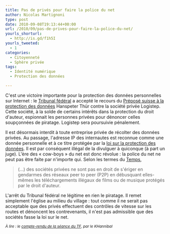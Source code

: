```yaml
---
title: Pas de privés pour faire la police du net
author: Nicolas Martignoni
type: post
date: 2010-09-08T19:13:44+00:00
url: /2010/09/pas-de-prives-pour-faire-la-police-du-net/
yourls_shorturl:
  - http://is.gd/f1h5I
yourls_tweeted:
  - 1
categories:
  - Citoyenneté
  - Sphère privée
tags:
  - Identité numérique
  - Protection des données

---
```

C'est une victoire importante pour la protection des données personnelles sur Internet : le [Tribunal fédéral][1] a accepté le recours du [Préposé suisse à la protection des données][2] Hanspeter Thür contre la société privée Logistep. Cette société, à la solde de certains intérêts dans la protection du droit d'auteur, espionnait les personnes privées pour dénoncer celles soupçonnées de piratage. Logistep sera poursuivie pénalement.

Il est désormais interdit à toute entreprise privée de récolter des données privées. Au passage, l'adresse IP des internautes est reconnue comme une donnée personnelle et à ce titre protégée par la [loi sur la protection des données][3]. Il est par conséquent illégal de la divulguer à quiconque (à part un juge). L'ère des « cow-boys » du net est donc révolue : la police du net ne peut pas être faite par n'importe qui. Selon les termes du [Temps][4],

> (&#8230;) des sociétés privées ne sont pas en droit de s'ériger en gendarmes des réseaux peer to peer (P2P) en débusquant elles-mêmes les téléchargements illégaux de films ou de musique protégés par le droit d'auteur.

L'arrêt du Tribunal fédéral ne légitime en rien le piratage. Il remet simplement l'église au milieu du village : tout comme il ne serait pas acceptable que des privés effectuent des contrôles de vitesse sur les routes et dénoncent les contrevenants, il n'est pas admissible que des sociétés fasse la loi sur le net.

_<small>À lire : le <a href="http://khannibal.wordpress.com/2010/09/08/logistep-resume-de-la-seance-au-tribunal-federal/">compte-rendu de la séance du TF</a>, par le KHannibal</small>_

 [1]: http://www.bger.ch/fr/index.htm
 [2]: http://www.edoeb.admin.ch/index.html?lang=fr
 [3]: http://www.admin.ch/ch/f/rs/235_1/index.html
 [4]: http://www.letemps.ch/Page/Uuid/3d94da90-bb3a-11df-a87a-29b2c1848607
